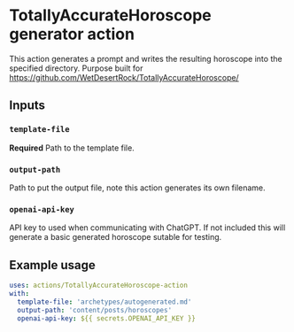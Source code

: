 # TotallyAccurateHoroscope generator action

This action generates a prompt and writes the resulting horoscope into the specified directory. Purpose built for https://github.com/WetDesertRock/TotallyAccurateHoroscope/

## Inputs

### `template-file`

**Required** Path to the template file.

### `output-path`

Path to put the output file, note this action generates its own filename.

### `openai-api-key`

API key to used when communicating with ChatGPT. If not included this will generate a basic generated horoscope sutable for testing.

## Example usage

```yaml
uses: actions/TotallyAccurateHoroscope-action
with:
  template-file: 'archetypes/autogenerated.md'
  output-path: 'content/posts/horoscopes'
  openai-api-key: ${{ secrets.OPENAI_API_KEY }}
```
